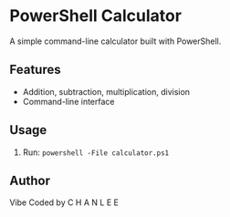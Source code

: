 # PowerShell Calculator

A simple command-line calculator built with PowerShell.

## Features
- Addition, subtraction, multiplication, division
- Command-line interface

## Usage
1. Run: `powershell -File calculator.ps1`

## Author
Vibe Coded by C H A N  L E E
